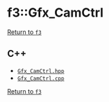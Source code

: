 # f3::Gfx_CamCtrl

[Return to `f3`](/docs/f3.md)

## C++

- [`Gfx_CamCtrl.hpp`](/c++/include/Gfx_CamCtrl.hpp)
- [`Gfx_CamCtrl.cpp`](/c++/source/Gfx_CamCtrl.cpp)

[Return to `f3`](/docs/f3.md)